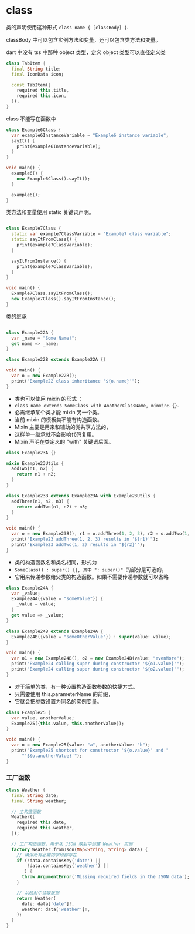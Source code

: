# class

类的声明使用这种形式 `class name { [classBody] }`.

classBody 中可以包含实例方法和变量，还可以包含类方法和变量。

dart 中没有 tss 中那种 object 类型，定义 object 类型可以直径定义类

```dart
class TabItem {
  final String title;
  final IconData icon;

  const TabItem({
    required this.title,
    required this.icon,
  });
}
```

class 不能写在函数中

```dart
class Example6Class {
  var example6InstanceVariable = "Example6 instance variable";
  sayIt() {
    print(example6InstanceVariable);
  }
}

void main() {
  example6() {
    new Example6Class().sayIt();
  }

  example6();
}

```

类方法和变量使用 static 关键词声明。

```dart

class Example7Class {
  static var example7ClassVariable = "Example7 class variable";
  static sayItFromClass() {
    print(example7ClassVariable);
  }

  sayItFromInstance() {
    print(example7ClassVariable);
  }
}

void main() {
  Example7Class.sayItFromClass();
  new Example7Class().sayItFromInstance();
}
```

类的继承

```dart

class Example22A {
  var _name = "Some Name!";
  get name => _name;
}

class Example22B extends Example22A {}

void main() {
  var o = new Example22B();
  print("Example22 class inheritance '${o.name}'");
}
```

- 类也可以使用 mixin 的形式 ：
- `class name extends SomeClass with AnotherClassName, minxinB {}`.
- 必需继承某个类才能 mixin 另一个类。
- 当前 mixin 的模板类不能有构造函数。
- Mixin 主要是用来和辅助的类共享方法的，
- 这样单一继承就不会影响代码复用。
- Mixin 声明在类定义的 "with" 关键词后面。

```dart
class Example23A {}

mixin Example23Utils {
  addTwo(n1, n2) {
    return n1 + n2;
  }
}

class Example23B extends Example23A with Example23Utils {
  addThree(n1, n2, n3) {
    return addTwo(n1, n2) + n3;
  }
}

void main() {
  var o = new Example23B(), r1 = o.addThree(1, 2, 3), r2 = o.addTwo(1, 2);
  print("Example23 addThree(1, 2, 3) results in '${r1}'");
  print("Example23 addTwo(1, 2) results in '${r2}'");
}

```

- 类的构造函数名和类名相同，形式为
- `SomeClass() : super() {}, 其中 ": super()" `的部分是可选的，
- 它用来传递参数给父类的构造函数。如果不需要传递参数就可以省略

```dart
class Example24A {
  var _value;
  Example24A({value = "someValue"}) {
    _value = value;
  }
  get value => _value;
}

class Example24B extends Example24A {
  Example24B({value = "someOtherValue"}) : super(value: value);
}

void main() {
  var o1 = new Example24B(), o2 = new Example24B(value: "evenMore");
  print("Example24 calling super during constructor '${o1.value}'");
  print("Example24 calling super during constructor '${o2.value}'");
}
```

- 对于简单的类，有一种设置构造函数参数的快捷方式。
- 只需要使用 this.parameterName 的前缀，
- 它就会把参数设置为同名的实例变量。

```dart
class Example25 {
  var value, anotherValue;
  Example25({this.value, this.anotherValue});
}

void main() {
  var o = new Example25(value: "a", anotherValue: "b");
  print("Example25 shortcut for constructor '${o.value}' and "
      "'${o.anotherValue}'");
}
```

### 工厂函数

```dart
class Weather {
  final String date;
  final String weather;

  // 主构造函数
  Weather({
    required this.date,
    required this.weather,
  });

  // 工厂构造函数，用于从 JSON 映射中创建 Weather 实例
  factory Weather.fromJson(Map<String, String> data) {
    // 确保所有必需的字段都存在
    if (!data.containsKey('date') ||
        !data.containsKey('weather') ||
       ) {
      throw ArgumentError('Missing required fields in the JSON data');
    }

    // 从映射中读取数据
    return Weather(
      date: data['date']!,
      weather: data['weather']!,
    );
  }
}
```
